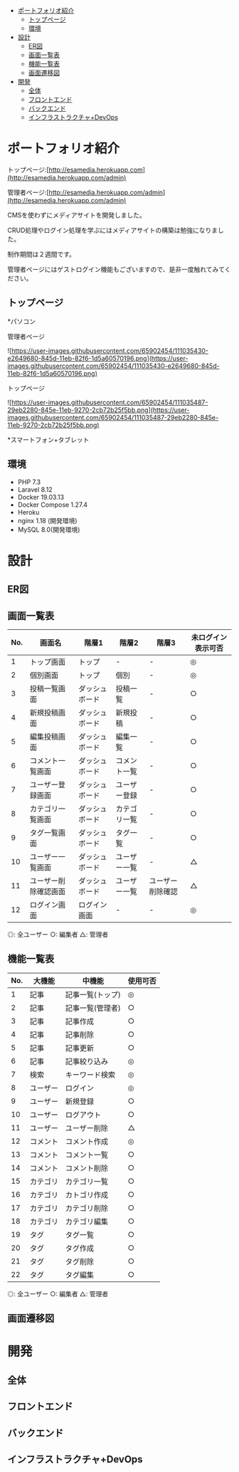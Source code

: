 * [ポートフォリオ紹介](#ポートフォリオ紹介)
    * [トップページ](#トップページ)
    * [環境](#環境)
* [設計](#設計)
    * [ER図](#ER図)
    * [画面一覧表](#画面一覧表)
    * [機能一覧表](#機能一覧表)
    * [画面遷移図](#画面遷移図)
* [開発](#開発)
    * [全体](#全体)
    * [フロントエンド](#フロントエンド)
    * [バックエンド](#バックエンド)
    * [インフラストラクチャ+DevOps](#インフラストラクチャ+DevOps)

<a id="#anchor1"></a>

# ポートフォリオ紹介

トップページ:[http://esamedia.herokuapp.com](http://esamedia.herokuapp.com/admin)

管理者ページ:[http://esamedia.herokuapp.com/admin](http://esamedia.herokuapp.com/admin)

CMSを使わずにメディアサイトを開発しました。

CRUD処理やログイン処理を学ぶにはメディアサイトの構築は勉強になりました。

制作期間は２週間です。

管理者ページにはゲストログイン機能もございますので、是非一度触れてみてください。

<a id="#anchor11"></a>

## トップページ

*パソコン

管理者ページ

![https://user-images.githubusercontent.com/65902454/111035430-e2649680-845d-11eb-82f6-1d5a60570196.png](https://user-images.githubusercontent.com/65902454/111035430-e2649680-845d-11eb-82f6-1d5a60570196.png)

トップページ

![https://user-images.githubusercontent.com/65902454/111035487-29eb2280-845e-11eb-9270-2cb72b25f5bb.png](https://user-images.githubusercontent.com/65902454/111035487-29eb2280-845e-11eb-9270-2cb72b25f5bb.png)

*スマートフォン+タブレット

<a id="#anchor12"></a>

## 環境

- PHP 7.3
- Laravel 8.12
- Docker 19.03.13
- Docker Compose 1.27.4
- Heroku
- nginx 1.18 (開発環境)
- MySQL 8.0(開発環境)

<a id="#anchor2"></a>

# 設計

<a id="#anchor21"></a>

## ER図

<a id="#anchor22"></a>

## 画面一覧表

| No. | 画面名               | 階層1          | 階層2        | 階層3            | 未ログイン表示可否 |
|-----|----------------------|----------------|--------------|------------------|--------------------|
|   1 | トップ画面           | トップ         | -            | -                | ◎                  |
|   2 | 個別画面             | トップ         | 個別         | -                | ◎                  |
|   3 | 投稿一覧画面         | ダッシュボード | 投稿一覧     | -                | ○                  |
|   4 | 新規投稿画面         | ダッシュボード | 新規投稿     | -                | ○                  |
|   5 | 編集投稿画面         | ダッシュボード | 編集一覧     | -                | ○                  |
|   6 | コメント一覧画面     | ダッシュボード | コメント一覧 | -                | ○                  |
|   7 | ユーザー登録画面     | ダッシュボード | ユーザー登録 | -                | ○                  |
|   8 | カテゴリ一覧画面     | ダッシュボード | カテゴリ一覧 | -                | ○                  |
|   9 | タグ一覧画面         | ダッシュボード | タグ一覧     | -                | ○                  |
|  10 | ユーザー一覧画面     | ダッシュボード | ユーザー一覧 | -                | △                  |
|  11 | ユーザー削除確認画面 | ダッシュボード | ユーザー一覧 | ユーザー削除確認 | △                  |
|  12 | ログイン画面         | ログイン画面   | -            | -                | ◎                  |

◎: 全ユーザー
○: 編集者
△: 管理者

<a id="#anchor23"></a>

## 機能一覧表

| No. | 大機能   | 中機能           | 使用可否 |
|-----|----------|------------------|----------|
|   1 | 記事     | 記事一覧(トップ) | ◎        |
|   2 | 記事     | 記事一覧(管理者) | ○        |
|   3 | 記事     | 記事作成         | ○        |
|   4 | 記事     | 記事削除         | ○        |
|   5 | 記事     | 記事更新         | ○        |
|   6 | 記事     | 記事絞り込み     | ◎        |
|   7 | 検索     | キーワード検索   | ◎        |
|   8 | ユーザー | ログイン         | ◎        |
|   9 | ユーザー | 新規登録         | ○        |
|  10 | ユーザー | ログアウト       | ○        |
|  11 | ユーザー | ユーザー削除     | △        |
|  12 | コメント | コメント作成     | ◎        |
|  13 | コメント | コメント一覧     | ○        |
|  14 | コメント | コメント削除     | ○        |
|  15 | カテゴリ | カテゴリ一覧     | ○        |
|  16 | カテゴリ | カトゴリ作成     | ○        |
|  17 | カテゴリ | カテゴリ削除     | ○        |
|  18 | カテゴリ | カテゴリ編集     | ○        |
|  19 | タグ     | タグ一覧         | ○        |
|  20 | タグ     | タグ作成         | ○        |
|  21 | タグ     | タグ削除         | ○        |
|  22 | タグ     | タグ編集         | ○        |

◎: 全ユーザー
○: 編集者
△: 管理者

<a id="#anchor24"></a>

## 画面遷移図

<a id="#anchor3"></a>

# 開発

<a id="#anchor31"></a>

## 全体

<a id="#anchor32"></a>

## フロントエンド

<a id="#anchor33"></a>

## バックエンド

<a id="#anchor34"></a>

## インフラストラクチャ+DevOps

